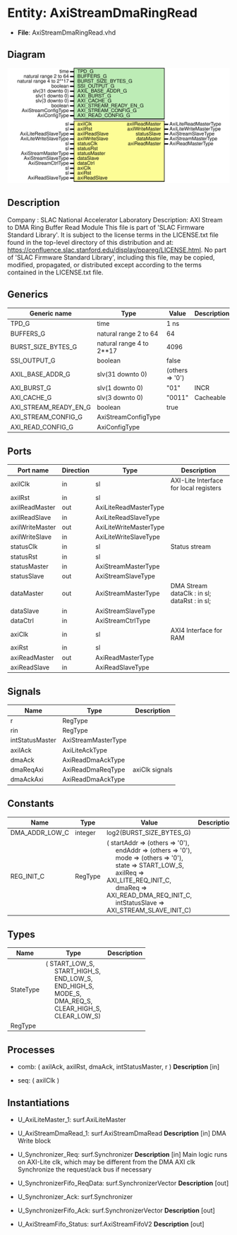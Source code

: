 # Entity: AxiStreamDmaRingRead

- **File**: AxiStreamDmaRingRead.vhd
## Diagram

![Diagram](AxiStreamDmaRingRead.svg "Diagram")
## Description

Company    : SLAC National Accelerator Laboratory
Description: AXI Stream to DMA Ring Buffer Read Module
This file is part of 'SLAC Firmware Standard Library'.
It is subject to the license terms in the LICENSE.txt file found in the
top-level directory of this distribution and at:
   https://confluence.slac.stanford.edu/display/ppareg/LICENSE.html.
No part of 'SLAC Firmware Standard Library', including this file,
may be copied, modified, propagated, or distributed except according to
the terms contained in the LICENSE.txt file.
## Generics

| Generic name          | Type                     | Value           | Description |
| --------------------- | ------------------------ | --------------- | ----------- |
| TPD_G                 | time                     | 1 ns            |             |
| BUFFERS_G             | natural range 2 to 64    | 64              |             |
| BURST_SIZE_BYTES_G    | natural range 4 to 2**17 | 4096            |             |
| SSI_OUTPUT_G          | boolean                  | false           |             |
| AXIL_BASE_ADDR_G      | slv(31 downto 0)         | (others => '0') |             |
| AXI_BURST_G           | slv(1 downto 0)          | "01"            | INCR        |
| AXI_CACHE_G           | slv(3 downto 0)          | "0011"          | Cacheable   |
| AXI_STREAM_READY_EN_G | boolean                  | true            |             |
| AXI_STREAM_CONFIG_G   | AxiStreamConfigType      |                 |             |
| AXI_READ_CONFIG_G     | AxiConfigType            |                 |             |
## Ports

| Port name       | Direction | Type                   | Description                                                      |
| --------------- | --------- | ---------------------- | ---------------------------------------------------------------- |
| axilClk         | in        | sl                     | AXI-Lite Interface for local registers                           |
| axilRst         | in        | sl                     |                                                                  |
| axilReadMaster  | out       | AxiLiteReadMasterType  |                                                                  |
| axilReadSlave   | in        | AxiLiteReadSlaveType   |                                                                  |
| axilWriteMaster | out       | AxiLiteWriteMasterType |                                                                  |
| axilWriteSlave  | in        | AxiLiteWriteSlaveType  |                                                                  |
| statusClk       | in        | sl                     | Status stream                                                    |
| statusRst       | in        | sl                     |                                                                  |
| statusMaster    | in        | AxiStreamMasterType    |                                                                  |
| statusSlave     | out       | AxiStreamSlaveType     |                                                                  |
| dataMaster      | out       | AxiStreamMasterType    | DMA Stream      dataClk    : in  sl;       dataRst    : in  sl;  |
| dataSlave       | in        | AxiStreamSlaveType     |                                                                  |
| dataCtrl        | in        | AxiStreamCtrlType      |                                                                  |
| axiClk          | in        | sl                     | AXI4 Interface for RAM                                           |
| axiRst          | in        | sl                     |                                                                  |
| axiReadMaster   | out       | AxiReadMasterType      |                                                                  |
| axiReadSlave    | in        | AxiReadSlaveType       |                                                                  |
## Signals

| Name            | Type                | Description    |
| --------------- | ------------------- | -------------- |
| r               | RegType             |                |
| rin             | RegType             |                |
| intStatusMaster | AxiStreamMasterType |                |
| axilAck         | AxiLiteAckType      |                |
| dmaAck          | AxiReadDmaAckType   |                |
| dmaReqAxi       | AxiReadDmaReqType   | axiClk signals |
| dmaAckAxi       | AxiReadDmaAckType   |                |
## Constants

| Name           | Type    | Value                                                                                                                                                                                                                                                                                                                                                                                                                                                                                                                                     | Description |
| -------------- | ------- | ----------------------------------------------------------------------------------------------------------------------------------------------------------------------------------------------------------------------------------------------------------------------------------------------------------------------------------------------------------------------------------------------------------------------------------------------------------------------------------------------------------------------------------------- | ----------- |
| DMA_ADDR_LOW_C | integer |  log2(BURST_SIZE_BYTES_G)                                                                                                                                                                                                                                                                                                                                                                                                                                                                                                                 |             |
| REG_INIT_C     | RegType |  (       startAddr      => (others => '0'),<br><span style="padding-left:20px">       endAddr        => (others => '0'),<br><span style="padding-left:20px">       mode           => (others => '0'),<br><span style="padding-left:20px">       state          => START_LOW_S,<br><span style="padding-left:20px">       axilReq        => AXI_LITE_REQ_INIT_C,<br><span style="padding-left:20px">       dmaReq         => AXI_READ_DMA_REQ_INIT_C,<br><span style="padding-left:20px">       intStatusSlave => AXI_STREAM_SLAVE_INIT_C) |             |
## Types

| Name      | Type                                                                                                                                                                                                                                                                                                                                                           | Description |
| --------- | -------------------------------------------------------------------------------------------------------------------------------------------------------------------------------------------------------------------------------------------------------------------------------------------------------------------------------------------------------------- | ----------- |
| StateType | ( START_LOW_S,<br><span style="padding-left:20px"> START_HIGH_S,<br><span style="padding-left:20px"> END_LOW_S,<br><span style="padding-left:20px"> END_HIGH_S,<br><span style="padding-left:20px"> MODE_S,<br><span style="padding-left:20px"> DMA_REQ_S,<br><span style="padding-left:20px"> CLEAR_HIGH_S,<br><span style="padding-left:20px"> CLEAR_LOW_S)  |             |
| RegType   |                                                                                                                                                                                                                                                                                                                                                                |             |
## Processes
- comb: ( axilAck, axilRst, dmaAck, intStatusMaster, r )
**Description**
[in]

- seq: ( axilClk )
## Instantiations

- U_AxiLiteMaster_1: surf.AxiLiteMaster
- U_AxiStreamDmaRead_1: surf.AxiStreamDmaRead
**Description**
[in]
DMA Write block

- U_Synchronizer_Req: surf.Synchronizer
**Description**
[in]
Main logic runs on AXI-Lite clk, which may be different from the DMA AXI clk
Synchronize the request/ack bus if necessary

- U_SynchronizerFifo_ReqData: surf.SynchronizerVector
**Description**
[out]

- U_Synchronizer_Ack: surf.Synchronizer
- U_SynchronizerFifo_Ack: surf.SynchronizerVector
**Description**
[out]

- U_AxiStreamFifo_Status: surf.AxiStreamFifoV2
**Description**
[out]

